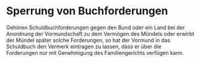 # Sperrung von Buchforderungen

Gehören Schuldbuchforderungen gegen den Bund oder ein Land bei der Anordnung der Vormundschaft zu dem Vermögen des Mündels oder erwirbt der Mündel später solche Forderungen, so hat der Vormund in das Schuldbuch den Vermerk eintragen zu lassen, dass er über die Forderungen nur mit Genehmigung des Familiengerichts verfügen kann.